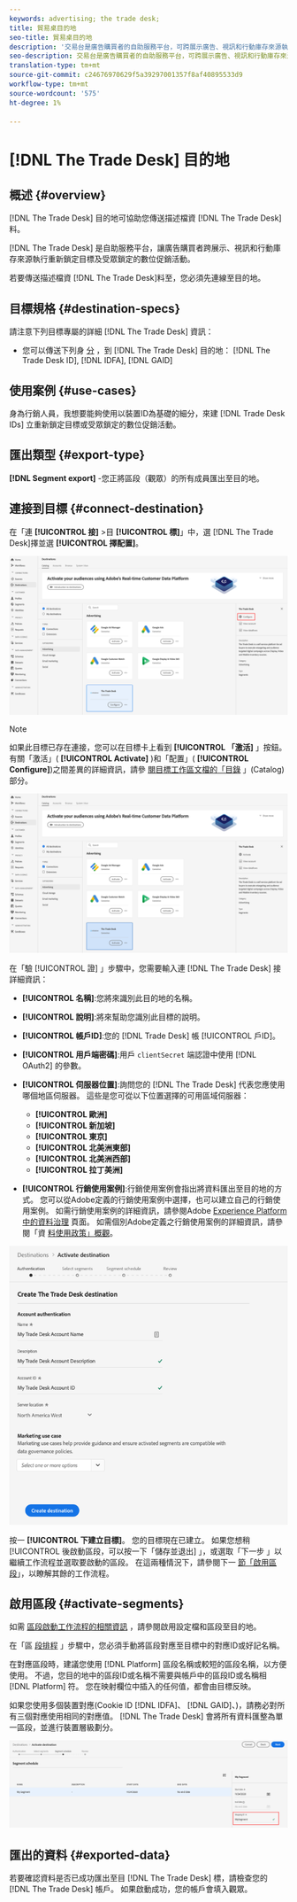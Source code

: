 ```yaml
---
keywords: advertising; the trade desk;
title: 貿易桌目的地
seo-title: 貿易桌目的地
description: '交易台是廣告購買者的自助服務平台，可跨展示廣告、視訊和行動庫存來源執行重新鎖定目標及受眾目標數位宣傳。 '
seo-description: 交易台是廣告購買者的自助服務平台，可跨展示廣告、視訊和行動庫存來源執行重新鎖定目標及受眾目標數位宣傳。
translation-type: tm+mt
source-git-commit: c24676970629f5a39297001357f8af40895533d9
workflow-type: tm+mt
source-wordcount: '575'
ht-degree: 1%

---
```



# [!DNL The Trade Desk] 目的地

## 概述 {#overview}

[!DNL The Trade Desk] 目的地可協助您傳送描述檔資 [!DNL The Trade Desk]料。

[!DNL The Trade Desk] 是自助服務平台，讓廣告購買者跨展示、視訊和行動庫存來源執行重新鎖定目標及受眾鎖定的數位促銷活動。

若要傳送描述檔資 [!DNL The Trade Desk]料至，您必須先連線至目的地。

## 目標規格 {#destination-specs}

請注意下列目標專屬的詳細 [!DNL The Trade Desk] 資訊：

* 您可以傳送下列身 [分](../../../identity-service/namespaces.md) ，到 [!DNL The Trade Desk] 目的地： [!DNL The Trade Desk ID], [!DNL IDFA], [!DNL GAID]

## 使用案例 {#use-cases}

身為行銷人員，我想要能夠使用以裝置ID為基礎的細分，來建 [!DNL Trade Desk IDs] 立重新鎖定目標或受眾鎖定的數位促銷活動。

## 匯出類型 {#export-type}

**[!DNL Segment export]** -您正將區段（觀眾）的所有成員匯出至目的地。

## 連接到目標 {#connect-destination}

在「連 **[!UICONTROL 接]** >目 **[!UICONTROL 標]**」中，選 [!DNL The Trade Desk]擇並選 **[!UICONTROL 擇配置]**。

![配置交易台目標](../../assets/catalog/advertising/tradedesk/configure.png)

>[!NOTE]
>
>如果此目標已存在連接，您可以在目標卡上看到 **[!UICONTROL 「激活]** 」按鈕。 有關「激活」( **[!UICONTROL Activate]** )和「配置」( **[!UICONTROL Configure]**)之間差異的詳細資訊，請參 [閱目標工作區文檔的「目錄](../../ui/destinations-workspace.md#catalog) 」(Catalog)部分。
>
>![激活交易台目標](../../assets/catalog/advertising/tradedesk/activate.png)

在「驗 [!UICONTROL 證] 」步驟中，您需要輸入連 [!DNL The Trade Desk] 接詳細資訊：

* **[!UICONTROL 名稱]**:您將來識別此目的地的名稱。
* **[!UICONTROL 說明]**:將來幫助您識別此目標的說明。
* **[!UICONTROL 帳戶ID]**:您的 [!DNL Trade Desk] 帳 [!UICONTROL 戶ID]。
* **[!UICONTROL 用戶端密碼]**:用戶 `clientSecret` 端認證中使用 [!DNL OAuth2] 的參數。
* **[!UICONTROL 伺服器位置]**:詢問您的 [!DNL The Trade Desk] 代表您應使用哪個地區伺服器。 這些是您可從以下位置選擇的可用區域伺服器：

   * **[!UICONTROL 歐洲]**
   * **[!UICONTROL 新加坡]**
   * **[!UICONTROL 東京]**
   * **[!UICONTROL 北美洲東部]**
   * **[!UICONTROL 北美洲西部]**
   * **[!UICONTROL 拉丁美洲]**

* **[!UICONTROL 行銷使用案例]**:行銷使用案例會指出將資料匯出至目的地的方式。 您可以從Adobe定義的行銷使用案例中選擇，也可以建立自己的行銷使用案例。 如需行銷使用案例的詳細資訊，請參閱Adobe [Experience Platform中的資料治理](../../../rtcdp/privacy/data-governance-overview.md#destinations) 頁面。 如需個別Adobe定義之行銷使用案例的詳細資訊，請參閱「資 [料使用政策」概觀](../../../data-governance/policies/overview.md#core-actions)。

![交易台驗證步驟](../../assets/catalog/advertising/tradedesk/authenticate.png)

按一 **[!UICONTROL 下建立目標]**。 您的目標現在已建立。 如果您想稍 [!UICONTROL 後啟動區段，可以按一下「儲存並退出] 」，或選取「下一步  」以繼續工作流程並選取要啟動的區段。 在這兩種情況下，請參閱下一 [節「啟用區段](#activate-segments)」，以瞭解其餘的工作流程。

## 啟用區段 {#activate-segments}

如需 [區段啟動工作流程的相關資訊](../../ui/activate-destinations.md#select-attributes) ，請參閱啟用設定檔和區段至目的地。

在「區 [段排程](../../ui/activate-destinations.md#segment-schedule) 」步驟中，您必須手動將區段對應至目標中的對應ID或好記名稱。

在對應區段時，建議您使用 [!DNL Platform] 區段名稱或較短的區段名稱，以方便使用。 不過，您目的地中的區段ID或名稱不需要與帳戶中的區段ID或名稱相 [!DNL Platform] 符。 您在映射欄位中插入的任何值，都會由目標反映。

如果您使用多個裝置對應(Cookie ID [!DNL IDFA]、 [!DNL GAID]、)，請務必對所有三個對應使用相同的對應值。 [!DNL The Trade Desk] 會將所有資料匯整為單一區段，並進行裝置層級劃分。

![區段對應ID](../../assets/common/segment-mapping-id.png)

## 匯出的資料 {#exported-data}

若要確認資料是否已成功匯出至目 [!DNL The Trade Desk] 標，請檢查您的 [!DNL The Trade Desk] 帳戶。 如果啟動成功，您的帳戶會填入觀眾。
